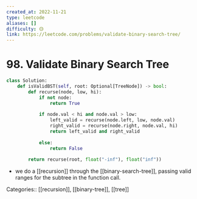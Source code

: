 ```yaml
---
created_at: 2022-11-21
type: leetcode
aliases: []
difficulty: 🟡
link: https://leetcode.com/problems/validate-binary-search-tree/
---
```


# 98. Validate Binary Search Tree

```python
class Solution:
    def isValidBST(self, root: Optional[TreeNode]) -> bool:
        def recurse(node, low, hi):
            if not node:
                return True
            
            if node.val < hi and node.val > low:
                left_valid = recurse(node.left, low, node.val)
                right_valid = recurse(node.right, node.val, hi)
                return left_valid and right_valid
            
            else:
                return False
            
        return recurse(root, float("-inf"), float("inf"))
```

- we do a [[recursion]] through the [[binary-search-tree]], passing valid ranges for the subtree in the function call.

Categories:: [[recursion]], [[binary-tree]], [[tree]]

